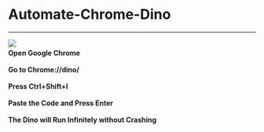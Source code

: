 # Automate-Chrome-Dino
---
<img src="https://raw.githubusercontent.com/vamseep36/Automate-Chrome-Dino/main/.images/Social_dino-with-hat.gif">
<b>
<br>
Open Google Chrome
</br>
<br>
Go to Chrome://dino/
</br>
<br>
Press Ctrl+Shift+I
</br>
<br>
Paste the Code and Press Enter
</br>
<br>
The Dino will Run Infinitely without Crashing
</br>
</b>
